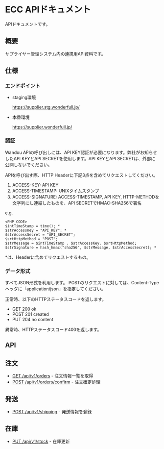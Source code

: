# ECC APIドキュメント
APIドキュメントです。

## 概要
サプライヤー管理システム内の連携用API資料です。

## 仕様
### エンドポイント
* staging環境

  https://supplier.stg.wonderfull.jp/

* 本番環境

  https://supplier.wonderfull.jp/

### 認証
Wandou APIの呼び出しには、API KEY認証が必要になります。弊社がお知らせしたAPI KEYとAPI SECRETを使用します。API KEYとAPI SECRETは、外部に公開しないでください。

APIを呼び出す際、HTTP Headerに下記3点を含めてリクエストしてください。

1) ACCESS-KEY: API KEY
2) ACCESS-TIMESTAMP: UNIXタイムスタンプ
3) ACCESS-SIGNATURE: ACCESS-TIMESTAMP, API KEY, HTTP-METHODを文字列にし連結したものを、API SECRETでHMAC-SHA256で署名

e.g.
```
<PHP CODE>
$intTimeStamp = time(); *
$strAccessKey = "API_KEY"; *
$strAccessSecret = "API_SECRET";
$srtHttpMethod = "POST";
$strMessage = $intTimeStamp . $strAccessKey. $srtHttpMethod;
$strSignature = hash_hmac("sha256", $strMessage, $strAccessSecret); *
```

*は、Headerに含めてリクエストするもの。
### データ形式
すべてJSON形式を利用します。
POSTのリクエストに対しては、Content-Typeヘッダに「application/json」を指定してください。

正常時、以下のHTTPステータスコードを返します。

  * GET 200 ok
  * POST 201 created
  * PUT 204 no content

異常時、HTTPステータスコード400を返します。

## API

## 注文
* [GET /api/v1/orders](v1_orders.md) - 注文情報一覧を取得
* [POST /api/v1/orders/confirm](v1_orders_confirm.md) - 注文確定処理

## 発送
* [POST /api/v1/shipping](v1_shipping.md) - 発送情報を登録

## 在庫
* [PUT /api/v1/stock](v1_stock.md) - 在庫更新
